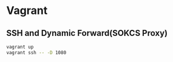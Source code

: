 Vagrant
=================

SSH and Dynamic Forward(SOKCS Proxy)
--------------------------------------

```sh
vagrant up
vagrant ssh -- -D 1080
```
